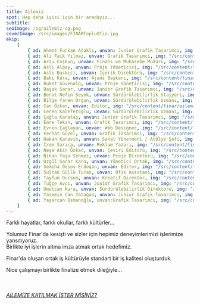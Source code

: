 ```yaml
---
title: Ailemiz
spot: Hep daha iyisi için bir aradayız...
subtitle:
seoImage: /og/ailemiz-og.png
coverImage: /src/images/FINARTopluOfis.jpg
ekip:
    [
		{ ad: Ahmet Furkan Ataklı, unvan: Junior Grafik Tasarımcı, img: "/src/content/finar/ailemiz/Ahmet-Furkan-Atakli.jpg" },
        { ad: Ali Faik Yılmaz, unvan: Grafik Tasarımcı, img: "/src/content/finar/ailemiz/ali_MG_5403_.jpg" },
        { ad: Arzu Coşkun, unvan: Finans ve Muhasebe Müdürü, img: "/src/content/finar/ailemiz/arzu_MG_5160_.jpg" },
        { ad: Aslı Alpay, unvan: Proje Yöneticisi, img: "/src/content/finar/ailemiz/asli_alpay.jpg" },
        { ad: Aslı Baskıcı, unvan: İçerik Direktörü, img: "/src/content/finar/ailemiz/asli2.jpg" },
        { ad: Baki Kara, unvan: Ajans Başkanı, img: "/src/content/finar/ailemiz/baki_MG_5260_.jpg" },
        { ad: Buket Güvenalp, unvan: Proje Yöneticisi, img: "/src/content/finar/ailemiz/BuketGuvenalp-ProjeYoneticisi.jpg" },
		{ ad: Başak Sarar, unvan: Junior Grafik Tasarımcı, img: "/src/content/finar/ailemiz/Basak_Sarar.jpg" },
		{ ad: Berat Nefın Seyok, unvan: Sürdürülebilirlik Stajyeri, img: "/src/content/finar/ailemiz/berat_nefin_seyok.jpg" },
		{ ad: Bilge Yaren Orgun, unvan: Sürdürülebilirlik Uzmanı, img: "/src/content/finar/ailemiz/Bilge-Yaren-Orgun.jpg" },
        { ad: Can Özkan, unvan: Editör, img: "/src/content/finar/ailemiz/can_ozkan.jpg" },
		{ ad: Ceren Kalefetoğlu, unvan: Sürdürülebilirlik Uzmanı, img: "/src/content/finar/ailemiz/Ceren_Kalefetoglu.jpg" },
		{ ad: Çağla Karataş, unvan: Junior Grafik Tasarımcı, img: "/src/content/finar/ailemiz/cagla_karatas.jpg" },
		{ ad: Emre Tekin, unvan: Grafik Tasarımcı, img: "/src/content/finar/ailemiz/emre_tekin.jpg" },
        { ad: Evren Çağlayan, unvan: Web Designer, img: "/src/content/finar/ailemiz/evren_MG_5698_.jpg" },
        { ad: Ferhat Güzel, unvan: Grafik Tasarımcı, img: "/src/content/finar/ailemiz/ferhat.jpg" },
		{ ad: Hakan Karavin, unvan: Sanat Yönetmeni / Atölye Şefi, img: "/src/content/finar/ailemiz/hakan_karavin_2024.jpg" },
        { ad: İrem Sarıca, unvan: Reklam Yazarı, img: "/src/content/finar/ailemiz/irem_sarica_v2.jpg" },
        { ad: Neşe Akın Özkan, unvan: Çeviri Editörü, img: "/src/content/finar/ailemiz/nese_ozkan.jpg" },
        { ad: Nihan Yaşa Sönmez, unvan: Proje Direktörü, img: "/src/content/finar/ailemiz/nihan.jpg" },
        { ad: Özgül Sarar Kara, unvan: Yönetici Ortak, img: "/src/content/finar/ailemiz/ozgul_MG_5112.jpg" },
        { ad: Semiha Özsoy Erdoğan, unvan: Editor, img: "/src/content/finar/ailemiz/semiha_ozsoy.jpg" },
        { ad: Sultan Güllü Turan, unvan: Ofis Asistanı, img: "/src/content/finar/ailemiz/sultans_MG_5585_.jpg" },
        { ad: Tayfun Dursun, unvan: Kreatif Direktör, img: "/src/content/finar/ailemiz/tayfun.jpg" },
		{ ad: Tuğçe Avcı, unvan: Junior Grafik Tasarımcı, img: "/src/content/finar/ailemiz/tugce_avci.jpg" },
        { ad: Umutcan Kara, unvan: Sürdürülebilirlik Direktörü, img: "/src/content/finar/ailemiz/umutcan_v2.jpg" },
		{ ad: Yasemin Can Yatağan, unvan: Junior Grafik Tasarımcı, img: "/src/content/finar/ailemiz/Yasemin-Can-Yatagan.jpg" },
		{ ad: Yaşarcan Osmanoğlu, unvan:Grafik Tasarımcı, img: "/src/content/finar/ailemiz/yasarcan_osmanoglu_2024.jpg" },
    ]
---
```


Farklı hayatlar, farklı okullar, farklı kültürler...

Yolumuz Finar'da kesişti ve sizler için hepimiz deneyimlerimizi işlerimize yansıtıyoruz.<br>Birlikte iyi işlerin altına imza atmak ortak hedefimiz.

Finar'da oluşan ortak iş kültürüyle standart bir iş kalitesi oluşturduk.

Nice çalışmayı birlikte finalize etmek dileğiyle...

<br>

###### [AİLEMİZE KATILMAK İSTER MİSİNİZ?](/hr-form/)
